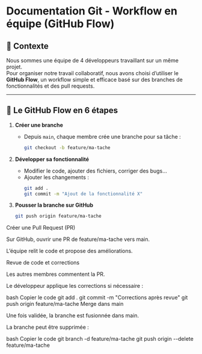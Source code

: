 # Documentation Git - Workflow en équipe (GitHub Flow)

## 👥 Contexte
Nous sommes une équipe de 4 développeurs travaillant sur un même projet.  
Pour organiser notre travail collaboratif, nous avons choisi d’utiliser le **GitHub Flow**, un workflow simple et efficace basé sur des branches de fonctionnalités et des pull requests.

---

## 🚀 Le GitHub Flow en 6 étapes

1. **Créer une branche**
   - Depuis `main`, chaque membre crée une branche pour sa tâche :
     ```bash
     git checkout -b feature/ma-tache
     ```

2. **Développer sa fonctionnalité**
   - Modifier le code, ajouter des fichiers, corriger des bugs…
   - Ajouter les changements :
     ```bash
     git add .
     git commit -m "Ajout de la fonctionnalité X"
     ```

3. **Pousser la branche sur GitHub**
   ```bash
   git push origin feature/ma-tache
Créer une Pull Request (PR)

Sur GitHub, ouvrir une PR de feature/ma-tache vers main.

L’équipe relit le code et propose des améliorations.

Revue de code et corrections

Les autres membres commentent la PR.

Le développeur applique les corrections si nécessaire :

bash
Copier le code
git add .
git commit -m "Corrections après revue"
git push origin feature/ma-tache
Merge dans main

Une fois validée, la branche est fusionnée dans main.

La branche peut être supprimée :

bash
Copier le code
git branch -d feature/ma-tache
git push origin --delete feature/ma-tache